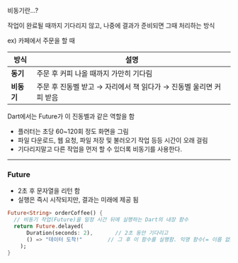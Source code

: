 
비동기란...?

작업이 완료될 때까지 기다리지 않고, 나중에 결과가 준비되면 그때 처리하는 방식

ex) 카페에서 주문을 할 때

|방식|설명|
|---|---|
|**동기**|주문 후 커피 나올 때까지 가만히 기다림|
|**비동기**|주문 후 진동벨 받고 → 자리에서 책 읽다가 → 진동벨 울리면 커피 받음|
Dart에서는 Future가 이 진동벨과 같은 역할을 함
- 플러터는 초당 60~120회 정도 화면을 그림
- 파일 다운로드, 웹 요청, 파일 저장 및 불러오기 작업 등등 시간이 오래 걸림
- 기다리지말고 다른 작업을 먼저 할 수 있더록 비동기를 사용한다.

---

### Future
- 2초 후 문자열을 리턴 함
- 실행은 즉시 시작되지만, 결과는 미래에 제공 됨

```dart
Future<String> orderCoffee() {
  // 비동기 작업(Future)을 일정 시간 뒤에 실행하는 Dart의 내장 함수
  return Future.delayed(
	  Duration(seconds: 2),       // 2초 동안 기다리고
	  () => "데이터 도착!"        // 그 후 이 함수를 실행함. 익명 함수(= 이름 없는 함수)
	);
}
```

